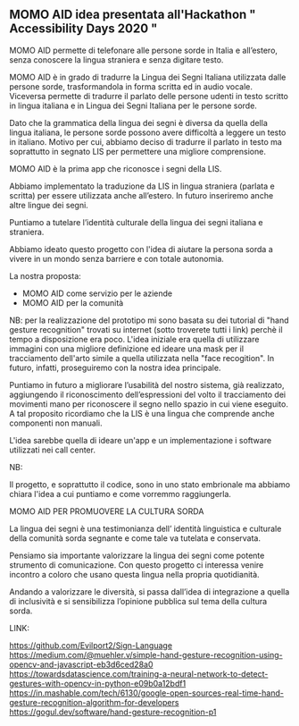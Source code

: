 MOMO AID     idea presentata all'Hackathon " Accessibility Days 2020 " 
--------


MOMO AID permette di telefonare alle persone sorde in Italia e all’estero, senza conoscere la lingua straniera e senza digitare testo.

MOMO AID  è in grado di tradurre la Lingua dei Segni Italiana utilizzata dalle persone sorde, trasformandola in forma scritta ed in audio vocale. Viceversa permette di tradurre il parlato delle persone udenti in testo scritto in lingua italiana e in Lingua dei Segni Italiana per le persone sorde.

Dato che la grammatica della lingua dei segni è diversa da quella della lingua italiana, le persone sorde possono avere difficoltà a leggere un testo in italiano. Motivo per cui, abbiamo deciso di tradurre il parlato in testo ma soprattutto in segnato LIS per permettere una migliore comprensione.

MOMO AID è la prima app che riconosce i segni della LIS.

Abbiamo implementato  la traduzione da LIS in lingua straniera (parlata e scritta) per essere utilizzata anche all’estero.
In futuro inseriremo anche altre lingue dei segni.

Puntiamo a tutelare l’identità culturale della lingua dei segni italiana e straniera.

Abbiamo ideato questo progetto con l'idea di aiutare la persona sorda a vivere in un mondo senza barriere e con totale autonomia.

La nostra proposta:
* MOMO AID come servizio per le aziende
* MOMO AID per la comunità

NB: per la realizzazione del prototipo mi sono basata su dei tutorial di "hand gesture recognition" trovati su internet (sotto troverete tutti i link) perchè il tempo a disposizione era poco. L'idea iniziale era quella di utilizzare immagini con una migliore definizione ed ideare una mask per il tracciamento dell'arto simile a quella utilizzata nella "face recogition". In futuro, infatti, proseguiremo con la nostra idea principale.

Puntiamo in futuro a migliorare l’usabilità del nostro sistema, già  realizzato, aggiungendo il  riconoscimento dell’espressioni del volto il  tracciamento dei movimenti mano per riconoscere il segno nello spazio in cui viene eseguito.
A tal proposito ricordiamo che la LIS è una lingua che comprende anche componenti non manuali.


L'idea sarebbe quella di ideare un'app e un implementazione i software utilizzati nei call center.


NB: 

Il progetto, e soprattutto il codice, sono in uno stato embrionale ma abbiamo chiara l'idea a cui puntiamo e come vorremmo raggiungerla.



MOMO AID PER PROMUOVERE LA CULTURA SORDA 

La lingua dei segni è una testimonianza dell’ identità linguistica e culturale della comunità sorda segnante e come tale va tutelata e conservata.

Pensiamo sia importante valorizzare la lingua dei segni come potente strumento di comunicazione. 
Con questo progetto ci interessa venire incontro a coloro che usano questa  lingua nella propria quotidianità. 

Andando a valorizzare le diversità, si passa dall’idea di integrazione a quella di inclusività e si sensibilizza l’opinione pubblica sul tema della cultura sorda.






LINK:

https://github.com/Evilport2/Sign-Language
https://medium.com/@muehler.v/simple-hand-gesture-recognition-using-opencv-and-javascript-eb3d6ced28a0
https://towardsdatascience.com/training-a-neural-network-to-detect-gestures-with-opencv-in-python-e09b0a12bdf1
https://in.mashable.com/tech/6130/google-open-sources-real-time-hand-gesture-recognition-algorithm-for-developers
https://gogul.dev/software/hand-gesture-recognition-p1



